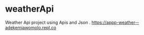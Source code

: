 # weatherApi
Weather Api project using Apis and Json .
https://appp-weather--adekemiawomolo.repl.co
